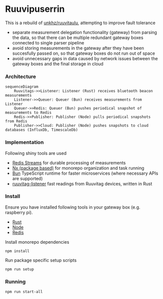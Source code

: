 # Ruuvipuserrin

This is a rebuild of [unkhz/ruuvitaulu](https://github.com/unkhz/ruuvitaulu), attempting to improve fault tolerance

- separate measurement delegation functionality (gateway) from parsing the data, so that there can be multiple redundant gateway boxes connected to single parser pipeline
- avoid storing measurements in the gateway after they have been succesfully passed on, so that gateway boxes do not run out of space
- avoid unnecessary gaps in data caused by network issues between the gateway boxes and the final storage in cloud

### Architecture

```mermaid
sequenceDiagram
    Ruuvitags->>Listener: Listener (Rust) receives bluetooth beacon measurements
    Listener->>Queuer: Queuer (Bun) receives measurements from Listener
    Queuer->>Redis: Queuer (Bun) pushes periodical snapshot of measurements to Redis
    Redis->>Publisher: Publisher (Node) pulls periodical snapshots from Redis
    Publisher->>Cloud: Publisher (Node) pushes snapshots to cloud databases (InfluxDb, TimescaleDb) 
```

### Implementation

Following shiny tools are used

- [Redis Streams](https://redis.io/docs/data-types/streams/) for durable processing of measurements
- [Nx (package based)](https://nx.dev) for monorepo organization and task running
- [Bun](https://bun.sh) TypeScript runtime for faster microservices (where necessary APIs are supported)
- [ruuvitag-listener](https://github.com/lautis/ruuvitag-listener) fast readings from Ruuvitag devices, written in Rust

### Install

Ensure you have installed following tools in your gateway box (e.g. raspberry pi).

- [Rust](https://rustup.rs/)
- [Node](https://nodejs.org/en/download/)
- [Redis](https://redis.io/docs/getting-started/installation/install-redis-on-linux/)

Install monorepo dependencies

```
npm install
```

Run package specific setup scripts

```
npm run setup
```

### Running

```
npm run start-all
```
